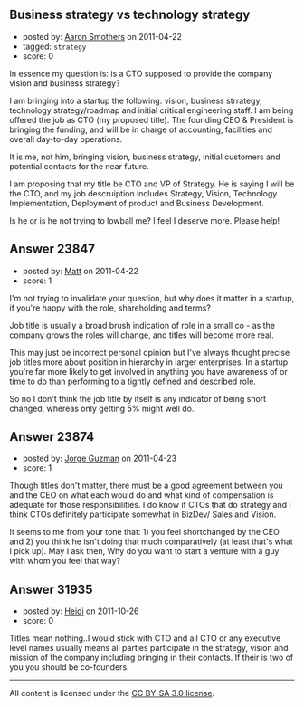 ## Business strategy vs technology strategy

- posted by: [Aaron Smothers](https://stackexchange.com/users/-1/5424-aaron-smothers) on 2011-04-22
- tagged: `strategy`
- score: 0

In essence my question is: is a CTO supposed to provide the company vision and business strategy?

I am bringing into a startup the following: vision, business strrategy, technology strategy/roadmap and initial critical engineering staff. I am being offered the job as CTO (my proposed title). The founding CEO & President is bringing the funding, and will be in charge of accounting, facilities and overall day-to-day operations.

It is me, not him, bringing vision, business strategy, initial customers and potential contacts for the near future.

I am proposing that my title be CTO and VP of Strategy. He is saying I will be the CTO, and my job descruiption includes Strategy, Vision, Technology Implementation, Deployment of product and Business Development.

Is he or is he not trying to lowball me? I feel I deserve more. Please help!



## Answer 23847

- posted by: [Matt](https://stackexchange.com/users/-1/8784-matt) on 2011-04-22
- score: 1

I'm not trying to invalidate your question, but why does it matter in a startup, if you're happy with the role, shareholding and terms?

Job title is usually a broad brush indication of role in a small co - as the company grows the roles will change, and titles will become more real.

This may just be incorrect personal opinion but I've always thought precise job titles more about position in hierarchy in larger enterprises.  In a startup you're far more likely to get involved in anything you have awareness of or time to do than performing to a tightly defined and described role.

So no I don't think the job title by itself is any indicator of being short changed, whereas only getting 5% might well do.


## Answer 23874

- posted by: [Jorge Guzman](https://stackexchange.com/users/-1/9525-jorge-guzman) on 2011-04-23
- score: 1

Though titles don't matter, there must be a good agreement between you and the CEO on what each would do and what kind of compensation is adequate for those responsibilities. I do know if CTOs that do strategy and i think CTOs definitely participate somewhat in BizDev/ Sales and Vision.

It seems to me from your tone that: 1) you feel shortchanged by the CEO and 2) you think he isn't doing that much comparatively (at least that's what I pick up). May I ask then, Why do you want to start a venture with a guy with whom you feel that way?


## Answer 31935

- posted by: [Heidi](https://stackexchange.com/users/-1/14055-heidi) on 2011-10-26
- score: 0

Titles mean nothing..I would stick with CTO and all CTO or any executive level names usually means all parties participate in the strategy, vision and mission of the company including bringing in their contacts. If their is two of you you should be co-founders. 



---

All content is licensed under the [CC BY-SA 3.0 license](https://creativecommons.org/licenses/by-sa/3.0/).
